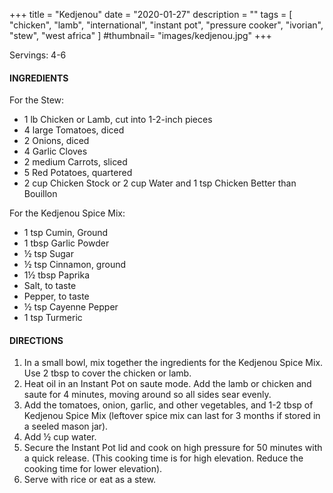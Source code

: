 +++
title = "Kedjenou"
date = "2020-01-27"
description = ""
tags = [
    "chicken",
    "lamb",
    "international",
    "instant pot",
    "pressure cooker",
    "ivorian",
    "stew",
    "west africa" 
]
#thumbnail= "images/kedjenou.jpg"
+++

Servings: 4-6 <!--more-->

#### INGREDIENTS 

For the Stew: 

* 1 lb Chicken or Lamb, cut into 1-2-inch pieces
* 4 large Tomatoes, diced 
* 2 Onions, diced 
* 4 Garlic Cloves 
* 2 medium Carrots, sliced 
* 5 Red Potatoes, quartered 
* 2 cup Chicken Stock or 2 cup Water and 1 tsp Chicken Better than Bouillon 

For the Kedjenou Spice Mix: 

* 1 tsp Cumin, Ground 
* 1 tbsp Garlic Powder 
* ½ tsp Sugar 
* ½ tsp Cinnamon, ground 
* 1½ tbsp Paprika 
* Salt, to taste
* Pepper, to taste
* ½ tsp Cayenne Pepper 
* 1 tsp Turmeric 
  
#### DIRECTIONS 

1. In a small bowl, mix together the ingredients for the Kedjenou Spice Mix. Use 2 tbsp to cover the chicken or lamb. 
2. Heat oil in an Instant Pot on saute mode. Add the lamb or chicken and saute for 4 minutes, moving around so all sides sear evenly. 
3. Add the tomatoes, onion, garlic, and other vegetables, and 1-2 tbsp of Kedjenou Spice Mix (leftover spice mix can last for 3 months if stored in a seeled mason jar). 
4. Add ½ cup water. 
5. Secure the Instant Pot lid and cook on high pressure for 50 minutes with a quick release. (This cooking time is for high elevation. Reduce the cooking time for lower elevation). 
6. Serve with rice or eat as a stew. 
